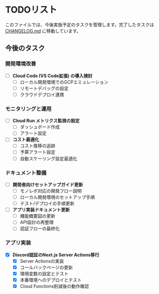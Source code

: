 # TODOリスト

このファイルでは、今後実施予定のタスクを管理します。完了したタスクは [CHANGELOG.md](./CHANGELOG.md) に移動しています。

## 今後のタスク

### 開発環境改善

- [ ] **Cloud Code (VS Code拡張) の導入検討**
  - [ ] ローカル開発環境でのGCPエミュレーション
  - [ ] リモートデバッグの設定
  - [ ] クラウドデプロイ連携

### モニタリングと運用

- [ ] **Cloud Run メトリクス監視の設定**
  - [ ] ダッシュボード作成
  - [ ] アラート設定
- [ ] **コスト最適化**
  - [ ] コスト推移の追跡
  - [ ] 予算アラート設定
  - [ ] 自動スケーリング設定最適化

### ドキュメント整備

- [ ] **開発者向けセットアップガイド更新**
  - [ ] モノレポ対応の開発フロー説明
  - [ ] ローカル開発環境のセットアップ手順
  - [ ] テスト/デプロイの手順更新
- [ ] **アプリ実装ドキュメント更新**
  - [ ] 機能概要図の更新
  - [ ] API設計の再整理
  - [ ] 認証フローの最終化

### アプリ実装

- [x] **Discord認証のNext.js Server Actions移行**
  - [x] Server Actionsの実装
  - [x] コールバックページの更新
  - [x] 環境変数の設定とテスト
  - [x] 本番環境へのデプロイとテスト
  - [x] Cloud Functions削減後の動作確認

